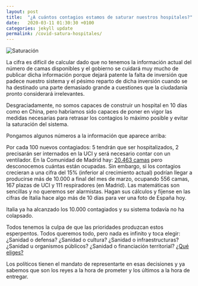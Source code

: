 ```yaml
---
layout: post
title:  "¿A cuántos contagios estamos de saturar nuestros hospitales?"
date:   2020-03-11 01:30:30 +0100
categories: jekyll update
permalink: /covid-satura-hospitales/
---
```


<img src="../assets/images/2020/03/20200311f1.jpg" alt="Saturación">

La cifra es difícil de calcular dado que no tenemos la información actual del número de camas disponibles y el gobierno se cuidará muy mucho de publicar dicha información porque dejará patente la falta de inversión que padece nuestro sistema y el pésimo reparto de dicha inversión cuando se ha destinado una parte demasiado grande a cuestiones que la ciudadanía pronto considerará irrelevantes.

Desgraciadamente, no somos capaces de construir un hospital en 10 días como en China, pero habríamos sido capaces de poner en vigor las medidas necesarias para retrasar los contagios lo máximo posible y evitar la saturación del sistema.

Pongamos algunos números a la información que aparece arriba:

Por cada 100 nuevos contagiados: 5 tendrán que ser hospitalizados, 2 precisarán ser internados en la UCI y será necesario contar con un ventilador. En la Comunidad de Madrid hay: [20.463 camas](https://www.mscbs.gob.es/ciudadanos/prestaciones/centrosServiciosSNS/hospitales/docs/2018_CNH.pdf) pero desconocemos cuántas están ocupadas. Sin embargo, si los contagios crecieran a una cifra del 15% (inferior al crecimiento actual) podrían llegar a producirse más de 10.000 a final del mes de marzo, ocupando 556 camas, 167 plazas de UCI y 111 respiradores (en Madrid). Las matemáticas son sencillas y no queremos ser alarmistas. Hagan sus cálculos y fíjense en las cifras de Italia hace algo más de 10 días para ver una foto de España hoy.

Italia ya ha alcanzado los 10.000 contagiados y su sistema todavía no ha colapsado.

Todos tenemos la culpa de que las prioridades produzcan estos esperpentos. Todos queremos todo, pero nada es infinito y toca elegir: ¿Sanidad o defensa? ¿Sanidad o cultura? ¿Sanidad o infraestructuras? ¿Sanidad u organismos públicos? ¿Sanidad o financiación territorial? [¿Qué eliges?](https://www.libremercado.com/2019-01-20/los-presupuestos-de-2019-paso-a-paso-asi-se-distribuye-el-gasto-del-estado-1276631606/)

Los políticos tienen el mandato de representarte en esas decisiones y ya sabemos que son los reyes a la hora de prometer y los últimos a la hora de entregar.
